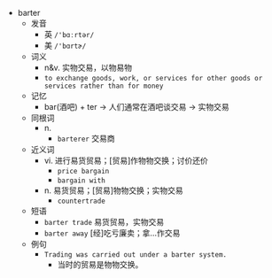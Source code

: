 - barter
  - 发音
    - 英 `/'bɑːrtər/`
    - 美 `/'bɑrtɚ/`
  - 词义
    - n&v. 实物交易，以物易物
    - `to exchange goods, work, or services for other goods or services rather than for money`
  - 记忆
    - bar(酒吧) + ter → 人们通常在酒吧谈交易 → 实物交易
  - 同根词
    - n.
      - `barterer` 交易商
  - 近义词
    - vi. 进行易货贸易；[贸易]作物物交换；讨价还价
      - `price bargain`
      - `bargain with`
    - n. 易货贸易；[贸易]物物交换；实物交易
      - `countertrade`
  - 短语
    - `barter trade` 易货贸易，实物交易 
    - `barter away` [经]吃亏廉卖；拿…作交易 
  - 例句
    - `Trading was carried out under a barter system.`
      - 当时的贸易是物物交换。

